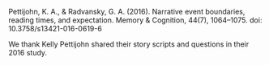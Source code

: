 
Pettijohn, K. A., & Radvansky, G. A. (2016). Narrative event boundaries, reading times, and expectation. Memory & Cognition, 44(7), 1064–1075. doi: 10.3758/s13421-016-0619-6

We thank Kelly Pettijohn shared their story scripts and questions in their 2016 study. 